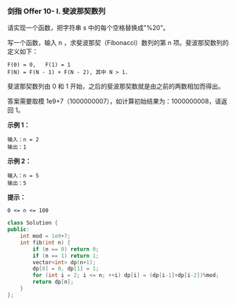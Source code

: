 ### 剑指 Offer 10- I. 斐波那契数列
请实现一个函数，把字符串 s 中的每个空格替换成"%20"。

写一个函数，输入 n ，求斐波那契（Fibonacci）数列的第 n 项。斐波那契数列的定义如下：

```
F(0) = 0,   F(1) = 1
F(N) = F(N - 1) + F(N - 2), 其中 N > 1.
```

斐波那契数列由 0 和 1 开始，之后的斐波那契数就是由之前的两数相加而得出。

答案需要取模 1e9+7（1000000007），如计算初始结果为：1000000008，请返回 1。


**示例 1：**
```
输入：n = 2
输出：1
```

**示例 2：**
```
输入：n = 5
输出：5
```

**提示：**

`0 <= n <= 100`

```cpp
class Solution {
public:
    int mod = 1e9+7;
    int fib(int n) {
        if (n == 0) return 0;
        if (n == 1) return 1;
        vector<int> dp(n+1);
        dp[0] = 0, dp[1] = 1;
        for (int i = 2; i <= n; ++i) dp[i] = (dp[i-1]+dp[i-2])%mod;
        return dp[n];
    }
};
```

